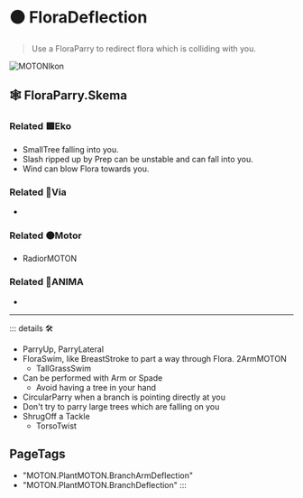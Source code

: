 # 🟠 <motor>FloraDeflection</motor>

> Use a FloraParry to redirect flora which is colliding with you.  

![MOTONIkon](/Ikon/Motor_Ikon.png)

## 🕸 FloraParry.Skema

### Related 🟩<ekos>Eko</ekos>

- SmallTree falling into you.
- Slash ripped up by Prep can be unstable and can fall into you.
- Wind can blow Flora towards you.

### Related 🔻<via>Via</via>

-

### Related 🟠<motor>Motor</motor>

- RadiorMOTON

### Related 💜<anima>ANIMA</anima>

-

---

<!-- =================================================== -->
<!-- =================================================== -->
<!-- =================================================== -->
<!-- =================================================== -->
<!-- =================================================== -->
::: details 🛠

- ParryUp, ParryLateral
- FloraSwim, like BreastStroke to part a way through Flora. 2ArmMOTON
    - TallGrassSwim
- Can be performed with Arm or Spade
    - Avoid having a tree in your hand
- CircularParry when a branch is pointing directly at you  
- Don't try to parry large trees which are falling on you
- ShrugOff a Tackle
    - TorsoTwist

<h2>PageTags</h2>

- "MOTON.PlantMOTON.BranchArmDeflection"
- "MOTON.PlantMOTON.BranchDeflection"
:::
